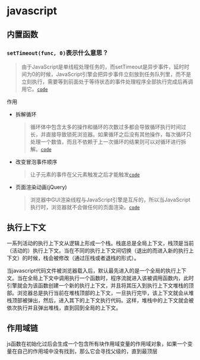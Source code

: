 # javascript
## 内置函数
### `setTimeout(func, 0)`表示什么意思？
> 由于JavaScript是单线程处理任务的，而setTimeout是异步事件，延时时间为0的时候，JavaScript引擎会把异步事件立刻放到任务队列里，而不是立刻执行，需要等到前面处于等待状态的事件处理程序全部执行完成后再调用它。[`code`](code/js/setTimeout.html)

作用
* 拆解循环
    > 循环体中包含太多的操作和循环的次数过多都会导致循环执行时间过长，并直接导致锁死浏览器。如果循环之后没有其他操作，每次循环只处理一个数值，而且不依赖于上一次循环的结果则可以对循环进行拆解。[`code`](code/js/setTimeoutRecycle.html)

* 改变冒泡事件顺序
    > 让子元素的事件在父元素触发之后才能触发[`code`](code/js/setTimeoutBubble.html)

* 页面渲染动画(jQuery)
    > 浏览器中GUI渲染线程与JavaScript引擎是互斥的，所以当JavaScript执行时，浏览器就不会做任何的页面渲染。[`code`](code/js/setTimeoutAnime.html)

## 执行上下文
一系列活动的执行上下文从逻辑上形成一个栈。栈底总是全局上下文，栈顶是当前（活动的）执行上下文。当在不同的执行上下文间切换（退出的而进入新的执行上下文）的时候，栈会被修改（通过压栈或者退栈的形式）。

当javascript代码文件被浏览器载入后，默认最先进入的是一个全局的执行上下文。当在全局上下文中调用执行一个函数时，程序流就进入该被调用函数内，此时引擎就会为该函数创建一个新的执行上下文，并且将其压入到执行上下文堆栈的顶部。浏览器总是执行当前在堆栈顶部的上下文，一旦执行完毕，该上下文就会从堆栈顶部被弹出，然后，进入其下的上下文执行代码。这样，堆栈中的上下文就会被依次执行并且弹出堆栈，直到回到全局的上下文。

## 作用域链
js函数在初始化过后会生成一个包含所有块作用域变量的作用域对象，如果一个变量在自己的作用域中没有找到，那么它会寻找父级的，直到最顶层